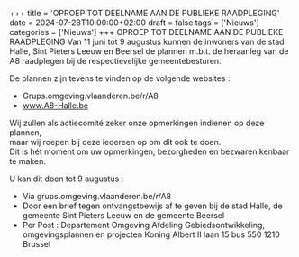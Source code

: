 +++
title = 'OPROEP TOT DEELNAME AAN DE PUBLIEKE RAADPLEGING'
date = 2024-07-28T10:00:00+02:00
draft = false
tags = ['Nieuws']
categories = ['Nieuws']
+++
OPROEP TOT DEELNAME AAN DE PUBLIEKE RAADPLEGING 
Van 11 juni tot 9 augustus kunnen de inwoners van de stad Halle, Sint Pieters Leeuw en Beersel de plannen m.b.t. de heraanleg van de A8 raadplegen bij de respectievelijke gemeentebesturen.  

De plannen zijn tevens te vinden op de volgende websites :
- Grups.omgeving.vlaanderen.be/r/A8
- www.A8-Halle.be

Wij zullen als actiecomité  zeker onze opmerkingen indienen op deze plannen,  
maar wij  roepen bij deze iedereen op om dit ook te doen.  
Dit is hét moment om uw opmerkingen, bezorgheden en  bezwaren kenbaar te maken.

U kan dit doen tot 9 augustus :
- Via grups.omgeving.vlaanderen.be/r/A8
- Door een brief tegen ontvangstbewijs af te geven bij de stad Halle, de gemeente Sint Pieters Leeuw en de gemeente Beersel 
- Per Post :
    Departement  Omgeving
    Afdeling Gebiedsontwikkeling, omgevingsplannen en projecten
    Koning Albert II laan 15 bus 550
    1210 Brussel
